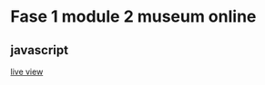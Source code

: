 # Fase 1 module 2 museum online
## javascript

[live view](http://33825.hosts1.ma-cloud.nl/f1m2js/)
